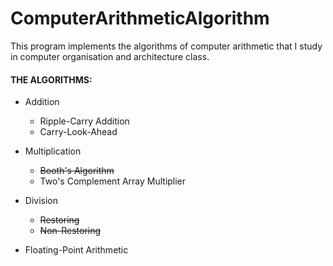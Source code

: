 # ComputerArithmeticAlgorithm

This program implements the algorithms of computer arithmetic that I study in computer organisation and architecture class. 

#### <i class="icon-hdd"></i> THE ALGORITHMS:

*  Addition
   * Ripple-Carry Addition 
   * Carry-Look-Ahead 

*  Multiplication
   * <s>Booth's Algorithm</s> 
   * Two's Complement Array Multiplier 

*  Division
   * <s>Restoring</s>  
   * <s>Non-Restoring</s> 

*  Floating-Point Arithmetic
